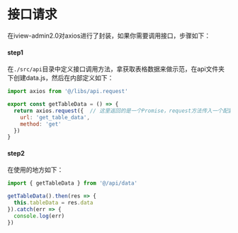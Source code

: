 # 接口请求

在iview-admin2.0对axios进行了封装，如果你需要调用接口，步骤如下：

#### step1

在`./src/api`目录中定义接口调用方法，拿获取表格数据来做示范，在api文件夹下创建data.js，然后在内部定义如下：
```javascript
import axios from '@/libs/api.request'

export const getTableData = () => {
  return axios.request({  // 这里返回的是一个Promise，request方法传入一个配置对象，配置项可参考axios
    url: 'get_table_data',
    method: 'get'
  })
}
```
#### step2

在使用的地方如下：
```javascript
import { getTableData } from '@/api/data'

getTableData().then(res => {
  this.tableData = res.data
}).catch(err => {
  console.log(err)
})
```
